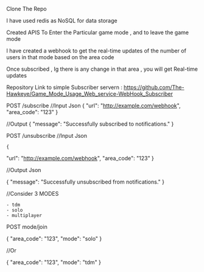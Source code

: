 Clone The Repo


I have used redis as NoSQL for data storage

Created APIS To Enter the Particular game mode , and to leave the game mode

I have created a webhook to get the real-time updates of the number of users in that mode based on the area code 

Once subscribed , Ig there is any change in that area , you will get Real-time updates 

Repository Link to simple Subscriber servern : https://github.com/The-Hawkeye/Game_Mode_Usage_Web_service-WebHook_Subscriber

POST /subscribe
//Input Json
  {
  "url": "http://example.com/webhook",
  "area_code": "123"
  }

//Output
{
  "message": "Successfully subscribed to notifications."
}


POST /unsubscribe
    //Input Json

    {
  "url": "http://example.com/webhook",
  "area_code": "123"
}

//Output Json

{
  "message": "Successfully unsubscribed from notifications."
}


//Consider 3 MODES

    - tdm
    - solo
    - multiplayer

POST mode/join

  {
  "area_code": "123",
  "mode": "solo"
}


//Or

{
  "area_code": "123",
  "mode": "tdm"
}



